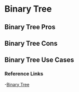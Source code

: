 # Binary Tree

## Binary Tree Pros

## Binary Tree Cons

## Binary Tree Use Cases

### Reference Links

-[Binary Tree](https://en.wikipedia.org/wiki/Binary_tree)
